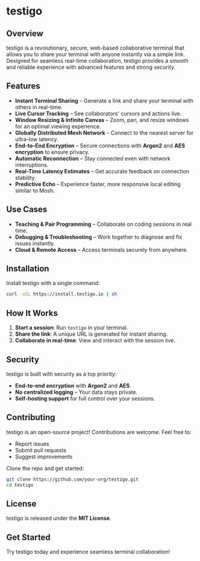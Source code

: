 # testigo

## Overview
testigo is a revolutionary, secure, web-based collaborative terminal that allows you to share your terminal with anyone instantly via a simple link. Designed for seamless real-time collaboration, testigo provides a smooth and reliable experience with advanced features and strong security.

## Features
- **Instant Terminal Sharing** – Generate a link and share your terminal with others in real-time.
- **Live Cursor Tracking** – See collaborators' cursors and actions live.
- **Window Resizing & Infinite Canvas** – Zoom, pan, and resize windows for an optimal viewing experience.
- **Globally Distributed Mesh Network** – Connect to the nearest server for ultra-low latency.
- **End-to-End Encryption** – Secure connections with **Argon2** and **AES encryption** to ensure privacy.
- **Automatic Reconnection** – Stay connected even with network interruptions.
- **Real-Time Latency Estimates** – Get accurate feedback on connection stability.
- **Predictive Echo** – Experience faster, more responsive local editing similar to Mosh.

## Use Cases
- **Teaching & Pair Programming** – Collaborate on coding sessions in real time.
- **Debugging & Troubleshooting** – Work together to diagnose and fix issues instantly.
- **Cloud & Remote Access** – Access terminals securely from anywhere.

## Installation
Install testigo with a single command:
```sh
curl -sSL https://install.testigo.io | sh
```

## How It Works
1. **Start a session**: Run `testigo` in your terminal.
2. **Share the link**: A unique URL is generated for instant sharing.
3. **Collaborate in real-time**: View and interact with the session live.

## Security
testigo is built with security as a top priority:
- **End-to-end encryption** with **Argon2** and **AES**.
- **No centralized logging** – Your data stays private.
- **Self-hosting support** for full control over your sessions.

## Contributing
testigo is an open-source project! Contributions are welcome. Feel free to:
- Report issues
- Submit pull requests
- Suggest improvements

Clone the repo and get started:
```sh
git clone https://github.com/your-org/testigo.git
cd testigo
```

## License
testigo is released under the **MIT License**.

## Get Started
Try testigo today and experience seamless terminal collaboration!

